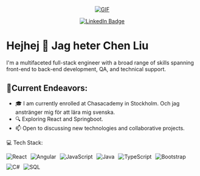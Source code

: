 <p align="center">
  <a href="https://giphy.com/gifs/pudgypenguins-data-code-coding-2IudUHdI075HL02Pkk">
    <img src="https://media.giphy.com/media/2IudUHdI075HL02Pkk/giphy.gif" alt="GIF">
  </a>
</p>

<p align="center">
  <a href="https://www.linkedin.com/in/cherry-liu-277635159/">
    <img src="https://img.shields.io/badge/LinkedIn-blue?style=for-the-badge&logo=linkedin&logoColor=white" alt="LinkedIn Badge">
  </a>
</p>

# Hejhej 👯 Jag heter Chen Liu

I'm a multifaceted full-stack engineer with a broad range of skills spanning front-end to back-end development, QA, and technical support. 


##  🚀Current Endeavors:
- 🎓 I am currently enrolled at Chasacademy in Stockholm. Och jag anstränger mig för att lära mig svenska.
- 🔍 Exploring React and Springboot.
- 📫 Open to discussing new technologies and collaborative projects. 

💻 Tech Stack:
<div style="display: flex; flex-wrap: wrap; gap: 10px;">
<!-- React -->
<img src="https://img.shields.io/badge/react-61DAFB?style=for-the-badge&logo=react&logoColor=white" alt="React" style="max-width: 100%;">

<!-- Angular -->
<img src="https://img.shields.io/badge/angular-DD0031?style=for-the-badge&logo=angular&logoColor=white" alt="Angular" style="max-width: 100%;">

<!-- JavaScript -->
<img src="https://img.shields.io/badge/javascript-F7DF1E?style=for-the-badge&logo=javascript&logoColor=black" alt="JavaScript" style="max-width: 100%;">

<!-- Java -->
<img src="https://img.shields.io/badge/java-007396?style=for-the-badge&logo=java&logoColor=white" alt="Java" style="max-width: 100%;">

<!-- TypeScript -->
<img src="https://img.shields.io/badge/typescript-007ACC?style=for-the-badge&logo=typescript&logoColor=white" alt="TypeScript" style="max-width: 100%;">

<!-- Bootstrap -->
<img src="https://img.shields.io/badge/bootstrap-563D7C?style=for-the-badge&logo=bootstrap&logoColor=white" alt="Bootstrap" style="max-width: 100%;">

<!-- C# -->
<img src="https://img.shields.io/badge/c%23-239120?style=for-the-badge&logo=c-sharp&logoColor=white" alt="C#" style="max-width: 100%;">

<!-- SQL -->
<img src="https://img.shields.io/badge/sql-4479A1?style=for-the-badge&logo=sql&logoColor=white" alt="SQL" style="max-width: 100%;">
</div>



